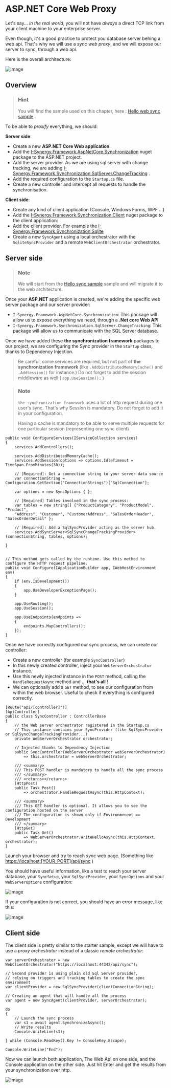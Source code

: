 ASP.NET Core Web Proxy
======================

Let\'s say\... *in the real world*, you will not have *always* a direct
TCP link from your client machine to your enterprise server.

Even though, it\'s a good practice to protect you database server behing
a web api. That\'s why we will use a *sync web proxy*, and we will
expose our server to sync, through a web api.

Here is the overall architecture:

![image](/assets/Architecture03.png)

Overview
--------

> ### Hint
> You will find the sample used on this chapter, here : [Hello web sync
sample](https://github.com/I-Synergy/I-Synergy.Framework/tree/master/Samples/HelloWebSync)
.

To be able to *proxify* everything, we should:

**Server side**:

-   Create a new **ASP.NET Core Web application**.
-   Add the
    [I-Synergy.Framework.AspNetCore.Synchronization](https://www.nuget.org/packages/I-Synergy.Framework.AspNetCore.Synchronization)
    nuget package to the ASP.NET project.
-   Add the server provider. As we are using sql server with change
    tracking, we are adding
    [I-Synergy.Framework.Synchronization.SqlServer.ChangeTracking](https://www.nuget.org/packages/I-Synergy.Framework.SqlServer.ChangeTracking)
    .
-   Add the required configuration to the `Startup.cs` file.
-   Create a new controller and intercept all requests to handle the
    synchronisation.

**Client side**:

-   Create any kind of client application (Console, Windows Forms, WPF
    \...)
-   Add the
    [I-Synergy.Framework.Synchronization.Client](https://www.nuget.org/packages/I-Synergy.Framework.Synchronization.Client)
    nuget package to the client application:
-   Add the client provider. For example the
    [I-Synergy.Framework.Synchronization.Sqlite](I-Synergy.Framework.Synchronization.Sqlite)
-   Create a new `SyncAgent` using a local orchestrator with the
    `SqliteSyncProvider` and a remote `WebClientOrchestrator`
    orchestrator.

Server side
-----------

> ### Note
> We will start from the [Hello sync
sample](https://github.com/I-Synergy/I-Synergy.Framework/tree/master/samples/Sample.Synchronization)
sample and will migrate it to the web architecture.

Once your **ASP.NET** application is created, we\'re adding the specific
web server package and our server provider:

-   `I-Synergy.Framework.AspNetCore.Synchronization`: This package will allow us to expose
    everything we need, through a **.Net core Web API**
-   `I-Synergy.Framework.Synchronization.SqlServer.ChangeTracking`: This package will allow us
    to communicate with the SQL Server database.

Once we have added these **the synchronization framework** packages to our project, we are
configuring the Sync provider in the `Startup` class, thanks to
Dependency Injection.

> Be careful, some services are required, but not part of **the synchronization framework** (like
  `.AddDistributedMemoryCache()` and `.AddSession()` for instance.)
> Do not forget to add the session middleware as well (
  `app.UseSession();` )

> ### Note
> `the synchronization framework` uses a lot of http request during one user\'s sync. That\'s why
Session is mandatory. Do not forget to add it in your configuration.
>
>Having a cache is mandatory to be able to serve multiple requests for
one particular session (representing one sync client)

``` {.sourceCode .csharp}
public void ConfigureServices(IServiceCollection services)
{
    services.AddControllers();

    services.AddDistributedMemoryCache();
    services.AddSession(options => options.IdleTimeout = TimeSpan.FromMinutes(30));

    // [Required]: Get a connection string to your server data source
    var connectionString = Configuration.GetSection("ConnectionStrings")["SqlConnection"];

    var options = new SyncOptions { };

    // [Required] Tables involved in the sync process:
    var tables = new string[] {"ProductCategory", "ProductModel", "Product",
    "Address", "Customer", "CustomerAddress", "SalesOrderHeader", "SalesOrderDetail" };

    // [Required]: Add a SqlSyncProvider acting as the server hub.
    services.AddSyncServer<SqlSyncChangeTrackingProvider>(connectionString, tables, options);

}


// This method gets called by the runtime. Use this method to configure the HTTP request pipeline.
public void Configure(IApplicationBuilder app, IWebHostEnvironment env)
{
    if (env.IsDevelopment())
    {
        app.UseDeveloperExceptionPage();
    }

    app.UseRouting();
    app.UseSession();

    app.UseEndpoints(endpoints =>
    {
        endpoints.MapControllers();
    });
}
```

Once we have correctly configured our sync process, we can create our
controller:

-   Create a new controller (for example `SyncController`)
-   In this newly created controller, inject your
    `WebServerOrchestrator` instance.
-   Use this newly injected instance in the `POST` method, calling the
    `HandleRequestAsync` method and \... **that\'s all** !
-   We can optionally add a `GET` method, to see our configuration from
    within the web browser. Useful to check if everything is configured
    correctly.

``` {.sourceCode .csharp}
[Route("api/[controller]")]
[ApiController]
public class SyncController : ControllerBase
{
    // the Web server orchestrator registered in the Startup.cs
    // This instance contains your SyncProvider (like SqlSyncProvider or SqlSyncChangeTrackingProvider...)
    private WebServerOrchestrator orchestrator;

    // Injected thanks to Dependency Injection
    public SyncController(WebServerOrchestrator webServerOrchestrator) 
        => this.orchestrator = webServerOrchestrator;

    /// <summary>
    /// This POST handler is mandatory to handle all the sync process
    /// </summary>
    /// <returns></returns>
    [HttpPost]
    public Task Post() 
        => orchestrator.HandleRequestAsync(this.HttpContext);

    /// <summary>
    /// This GET handler is optional. It allows you to see the configuration hosted on the server
    /// The configuration is shown only if Environmenent == Development
    /// </summary>
    [HttpGet]
    public Task Get() 
        => WebServerOrchestrator.WriteHelloAsync(this.HttpContext, orchestrator);
}
```

Launch your browser and try to reach *sync* web page. (Something like
[https://localhost:\[YOUR\_PORT\]/api/sync](https://localhost:%5BYOUR_PORT%5D/api/sync)
)

You should have useful information, like a test to reach your server
database, your `SyncSetup`, your `SqlSyncProvider`, your `SyncOptions`
and your `WebServerOptions` configuration:

![image](assets/WebServerProperties.png)

If your configuration is not correct, you should have an error message,
like this:

![image](assets/WebServerPropertiesError.png)

Client side
-----------

The client side is pretty similar to the starter sample, except we will
have to use a *proxy orchestrator* instead of a classic *remote
orchestrator*:

``` {.sourceCode .csharp}
var serverOrchestrator = new WebClientOrchestrator("https://localhost:44342/api/sync");

// Second provider is using plain old Sql Server provider, 
// relying on triggers and tracking tables to create the sync environment
var clientProvider = new SqlSyncProvider(clientConnectionString);

// Creating an agent that will handle all the process
var agent = new SyncAgent(clientProvider, serverOrchestrator);

do
{
    // Launch the sync process
    var s1 = await agent.SynchronizeAsync();
    // Write results
    Console.WriteLine(s1);

} while (Console.ReadKey().Key != ConsoleKey.Escape);

Console.WriteLine("End");
```

Now we can launch both application, The Web Api on one side, and the
Console application on the other side. Just hit Enter and get the
results from your synchronization over http.

![image](assets/WebSync01.png)
